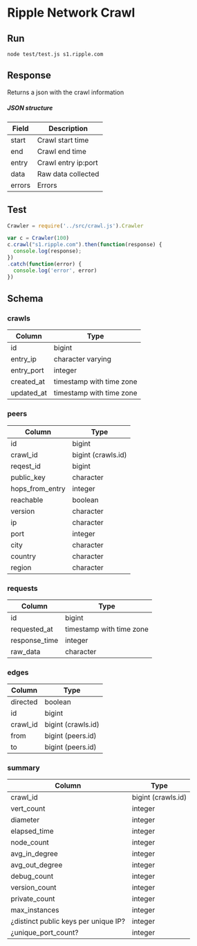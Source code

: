 # Ripple Network Crawl

## Run

`node test/test.js s1.ripple.com`

## Response

Returns a json with the crawl information

##### JSON structure

|   Field    |    Description           |
|------------|--------------------------|
| start      | Crawl start time         |
| end        | Crawl end time           |
| entry      | Crawl entry ip:port      |
| data       | Raw data collected       |
| errors     | Errors                   |

## Test 
``` javascript
Crawler = require('../src/crawl.js').Crawler

var c = Crawler(100)
c.crawl("s1.ripple.com").then(function(response) {
  console.log(response);
})
.catch(function(error) {
  console.log('error', error)
})
```

## Schema

### crawls

|   Column   |           Type           |
|------------|--------------------------|
| id         | bigint                   |
| entry_ip   | character varying        |
| entry_port | integer                  |
| created_at | timestamp with time zone |
| updated_at | timestamp with time zone |

### peers

|     Column      |          Type          |
|-----------------|------------------------|
| id              | bigint                 |
| crawl_id        | bigint (crawls.id)     |
| reqest_id       | bigint                 |
| public_key      | character              |
| hops_from_entry | integer                |
| reachable       | boolean                |
| version         | character              |
| ip              | character              |
| port            | integer                |
| city            | character              |
| country         | character              |
| region          | character              |

### requests

|     Column      |          Type          |
|-----------------|------------------------|
| id              | bigint                 |
| requested_at    | timestamp with time zone|
| response_time   | integer                |
| raw_data        | character              |

### edges

|  Column  |  Type   |
|----------|---------|
| directed | boolean |
| id       | bigint  |
| crawl_id | bigint (crawls.id) |
| from     | bigint (peers.id) |
| to       | bigint (peers.id) |


### summary

|     Column      |          Type          |
|-----------------|------------------------|
| crawl_id        | bigint (crawls.id)     |
| vert_count      | integer                |
| diameter        | integer                |
| elapsed_time    | integer                |
| node_count      | integer                |
| avg_in_degree   | integer                |
| avg_out_degree  | integer                |
| debug_count     | integer                |
| version_count   | integer                |
| private_count   | integer                |
| max_instances   | integer                |
| ¿distinct public keys per unique IP? | integer |
| ¿unique_port_count?     | integer         |
